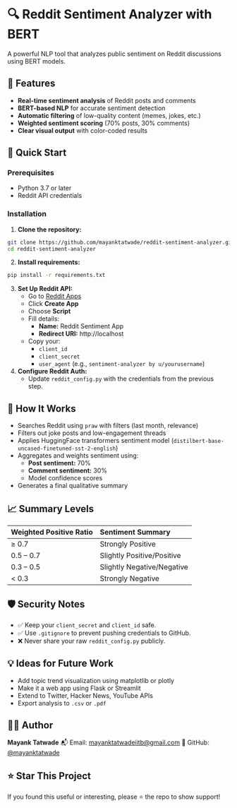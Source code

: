 # 🔍 Reddit Sentiment Analyzer with BERT

A powerful NLP tool that analyzes public sentiment on Reddit discussions using BERT models.

## 🌟 Features

- **Real-time sentiment analysis** of Reddit posts and comments
- **BERT-based NLP** for accurate sentiment detection
- **Automatic filtering** of low-quality content (memes, jokes, etc.)
- **Weighted sentiment scoring** (70% posts, 30% comments)
- **Clear visual output** with color-coded results


## 🚀 Quick Start

### Prerequisites

- Python 3.7 or later
- Reddit API credentials


### Installation

1. **Clone the repository:**

```bash
git clone https://github.com/mayanktatwade/reddit-sentiment-analyzer.git
cd reddit-sentiment-analyzer
```

2. **Install requirements:**

```bash
pip install -r requirements.txt
```

3. **Set Up Reddit API:**
    - Go to [Reddit Apps](https://www.reddit.com/prefs/apps)
    - Click **Create App**
    - Choose **Script**
    - Fill details:
        - **Name:** Reddit Sentiment App
        - **Redirect URI:** http://localhost
    - Copy your:
        - `client_id`
        - `client_secret`
        - `user_agent` (e.g., `sentiment-analyzer by u/yourusername`)
4. **Configure Reddit Auth:**
    - Update `reddit_config.py` with the credentials from the previous step.

## 🧠 How It Works

- Searches Reddit using `praw` with filters (last month, relevance)
- Filters out joke posts and low-engagement threads
- Applies HuggingFace transformers sentiment model (`distilbert-base-uncased-finetuned-sst-2-english`)
- Aggregates and weights sentiment using:
    - **Post sentiment:** 70%
    - **Comment sentiment:** 30%
    - Model confidence scores
- Generates a final qualitative summary


## 📈 Summary Levels

| Weighted Positive Ratio | Sentiment Summary |
| :-- | :-- |
| ≥ 0.7 | Strongly Positive |
| 0.5 – 0.7 | Slightly Positive/Positive |
| 0.3 – 0.5 | Slightly Negative/Negative |
| < 0.3 | Strongly Negative |

## 🛡 Security Notes

- ✅ Keep your `client_secret` and `client_id` safe.
- ✅ Use `.gitignore` to prevent pushing credentials to GitHub.
- ❌ Never share your raw `reddit_config.py` publicly.


## 💡 Ideas for Future Work

- Add topic trend visualization using matplotlib or plotly
- Make it a web app using Flask or Streamlit
- Extend to Twitter, Hacker News, YouTube APIs
- Export analysis to `.csv` or `.pdf`


## 🧑‍💻 Author

**Mayank Tatwade**
📬 Email: mayanktatwadeiitb@gmail.com
🔗 GitHub: [@mayanktatwade](https://github.com/mayanktatwade)

## ⭐️ Star This Project

If you found this useful or interesting, please ⭐️ the repo to show support!

